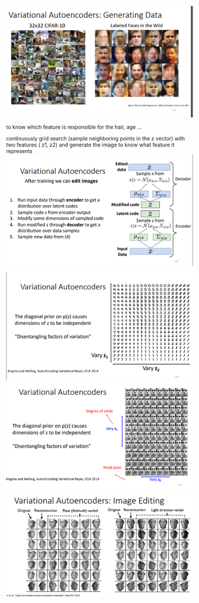 ![](attachment/00855e40470df8e09248e22d7d3eaa69.png)

to know which feature is responsible for the hair, age …

continuously grid search (sample neighboring points in the z vector) with two features ( z1, z2) and generate the image to know what feature it represents 
![](attachment/428ed47469d3897465314a09014f6464.png)


![](attachment/4f4645140d9c693fffca74ef403ec805.png)
![](attachment/f2089cb55bf9094d8eedb6b1d8f2ed3f.png)
![](attachment/23d2053bdeede0e47342627e4370f138.png)




